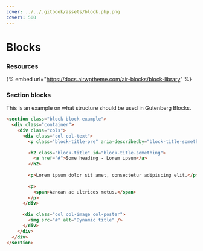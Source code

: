 ```yaml
---
cover: ../../.gitbook/assets/block.php.png
coverY: 500
---
```


# Blocks

### Resources

{% embed url="https://docs.airwptheme.com/air-blocks/block-library" %}

### Section blocks

This is an example on what structure should be used in Gutenberg Blocks.

```html
<section class="block block-example">
  <div class="container">
    <div class="cols">
      <div class="col col-text">
        <p class="block-title-pre" aria-describedby="block-title-something">Some pre-heading</p>
        
        <h2 class="block-title" id="block-title-something">
          <a href="#">Some heading - Lorem ipsum</a>
        </h2>
        
        <p>Lorem ipsum dolor sit amet, consectetur adipiscing elit.</p>
        
        <p>
          <span>Aenean ac ultrices metus.</span>
        </p>
      </div> 
      
      <div class="col col-image col-poster">
        <img src="#" alt="Dynamic title" />
      </div>
    </div>
  </div>
</section>
```

